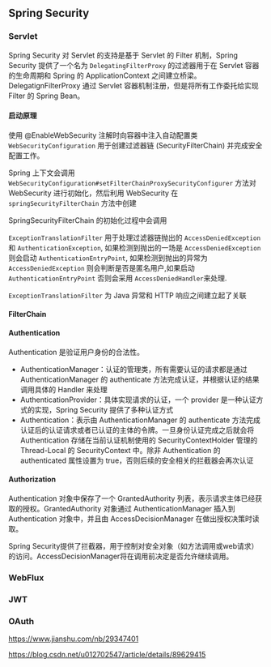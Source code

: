 ## Spring Security

### Servlet

Spring Security 对 Servlet 的支持是基于 Servlet 的 Filter 机制，Spring Security 提供了一个名为 `DelegatingFilterProxy` 的过滤器用于在 Servlet 容器的生命周期和 Spring 的 ApplicationContext 之间建立桥梁。DelegatignFilterProxy 通过 Servlet 容器机制注册，但是将所有工作委托给实现 Filter 的 Spring Bean。


#### 启动原理
使用 @EnableWebSecurity 注解时向容器中注入自动配置类 `WebSecurityConfiguration` 用于创建过滤器链 (SecurityFilterChain) 并完成安全配置工作。

Spring 上下文会调用 `WebSecurityConfiguration#setFilterChainProxySecurityConfigurer` 方法对 WebSecurity 进行初始化，然后利用 WebSecurity 在 `springSecurityFilterChain` 方法中创建

SpringSecurityFilterChain 的初始化过程中会调用


`ExceptionTranslationFilter` 用于处理过滤器链抛出的 `AccessDeniedException` 和 `AuthenticationException`, 如果检测到抛出的一场是 `AccessDeniedException` 则会启动 `AuthenticationEntryPoint`, 如果检测到抛出的异常为 `AccessDeniedException` 则会判断是否是匿名用户,如果启动 `AuthenticationEntryPoint` 否则会采用 `AccessDeniedHandler`来处理.

`ExceptionTranslationFilter` 为 Java 异常和 HTTP 响应之间建立起了关联

#### FilterChain

#### Authentication

Authentication 是验证用户身份的合法性。

- AuthenticationManager：认证的管理类，所有需要认证的请求都是通过 AuthenticationManager 的 authenticate 方法完成认证，并根据认证的结果调用具体的 Handler 来处理
- AuthenticationProvider：具体实现请求的认证，一个 provider 是一种认证方式的实现，Spring Security 提供了多种认证方式
- Authentication：表示由 AuthenticationManager 的 authenticate 方法完成认证后的认证请求或者已认证的主体的令牌。一旦身份认证完成之后就会将 Authentication 存储在当前认证机制使用的 SecurityContextHolder 管理的 Thread-Local 的 SecurityContext 中。除非 Authentication 的 authenticated 属性设置为 true，否则后续的安全相关的拦截器会再次认证


#### Authorization

Authentication 对象中保存了一个 GrantedAuthority 列表，表示请求主体已经获取的授权。GrantedAuthority 对象通过 AuthenticationManager 插入到 Authentication 对象中，并且由 AccessDecisionManager 在做出授权决策时读取。

Spring Security提供了拦截器，用于控制对安全对象（如方法调用或web请求）的访问。AccessDecisionManager将在调用前决定是否允许继续调用。

### WebFlux


### JWT

### OAuth




https://www.jianshu.com/nb/29347401


https://blog.csdn.net/u012702547/article/details/89629415